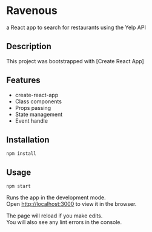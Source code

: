 # Ravenous

a React app to search for restaurants using the Yelp API

## Description

This project was bootstrapped with [Create React App]

## Features

- create-react-app
- Class components
- Props passing
- State management
- Event handle

## Installation

`npm install`

## Usage

`npm start`

Runs the app in the development mode.\
Open [http://localhost:3000](http://localhost:3000) to view it in the browser.

The page will reload if you make edits.\
You will also see any lint errors in the console.
